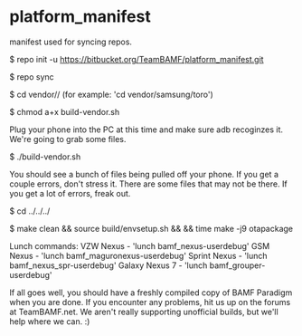 platform_manifest
=================

manifest used for syncing repos.

$ repo init -u https://bitbucket.org/TeamBAMF/platform_manifest.git

$ repo sync

$ cd vendor/<manufacturer>/<device> (for example: 'cd vendor/samsung/toro')

$ chmod a+x build-vendor.sh

Plug your phone into the PC at this time and make sure adb recoginzes it.  We're going to grab some files.

$ ./build-vendor.sh

You should see a bunch of files being pulled off your phone.  If you get a couple errors, don't stress it.  There are some files that may not be there.  If you get a lot of errors, freak out.

$ cd ../../../

$ make clean && source build/envsetup.sh && <your lunch command here> && time make -j9 otapackage

Lunch commands:
VZW Nexus - 'lunch bamf_nexus-userdebug'
GSM Nexus - 'lunch bamf_maguronexus-userdebug'
Sprint Nexus - 'lunch bamf_nexus_spr-userdebug'
Galaxy Nexus 7 - 'lunch bamf_grouper-userdebug'


If all goes well, you should have a freshly compiled copy of BAMF Paradigm when you are done.  If you encounter any problems, hit us up on the forums at TeamBAMF.net.  We aren't really supporting unofficial builds, but we'll help where we can. :)
